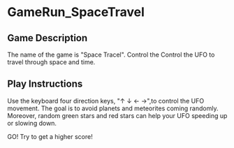 # GameRun_SpaceTravel

## Game Description
The name of the game is "Space Tracel". Control the Control the UFO to travel through space and time.

## Play Instructions
Use the keyboard four direction keys, "↑ ↓ ← →",to control the UFO movement. The goal is to avoid planets and meteorites coming randomly. Moreover, random green stars and red stars can help your UFO speeding up or slowing down.

GO! Try to get a higher score!
